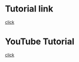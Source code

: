 # Tutorial link
[click](https://forum.openzeppelin.com/t/openzeppelin-upgrades-step-by-step-tutorial-for-hardhat/3580)

# YouTube Tutorial
[click](https://www.youtube.com/watch?v=bdXJmWajZRY)